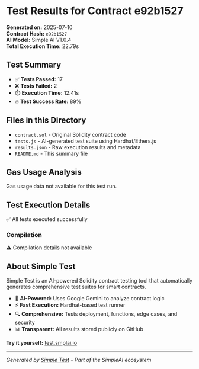 # Test Results for Contract e92b1527

**Generated on:** 2025-07-10  
**Contract Hash:** `e92b1527`  
**AI Model:** Simple AI V1.0.4  
**Total Execution Time:** 22.79s

## Test Summary

- ✅ **Tests Passed:** 17
- ❌ **Tests Failed:** 2
- ⏱️ **Execution Time:** 12.41s
- 🔥 **Test Success Rate:** 89%

## Files in this Directory

- `contract.sol` - Original Solidity contract code
- `tests.js` - AI-generated test suite using Hardhat/Ethers.js
- `results.json` - Raw execution results and metadata
- `README.md` - This summary file

## Gas Usage Analysis

Gas usage data not available for this test run.

## Test Execution Details

✅ All tests executed successfully

### Compilation
⚠️ Compilation details not available

## About Simple Test

Simple Test is an AI-powered Solidity contract testing tool that automatically generates comprehensive test suites for smart contracts.

- 🤖 **AI-Powered:** Uses Google Gemini to analyze contract logic
- ⚡ **Fast Execution:** Hardhat-based test runner
- 🔍 **Comprehensive:** Tests deployment, functions, edge cases, and security
- 📊 **Transparent:** All results stored publicly on GitHub

**Try it yourself:** [test.smplai.io](https://test.smplai.io)

---

*Generated by [Simple Test](https://test.smplai.io) - Part of the SimpleAI ecosystem*
